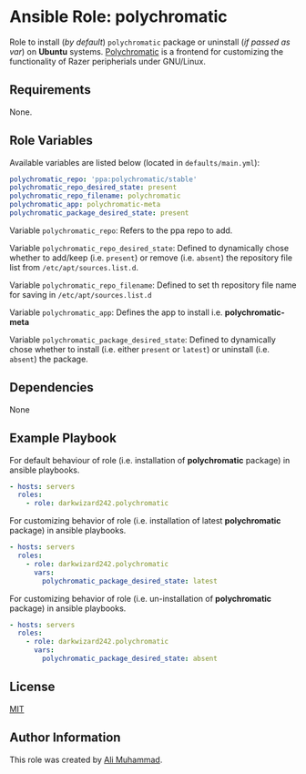 Ansible Role: polychromatic
=========

Role to install (_by default_) `polychromatic` package  or uninstall (_if  passed as var_)  on **Ubuntu** systems. [Polychromatic](https://github.com/polychromatic/polychromatic) is a frontend for customizing the functionality of Razer peripherials under GNU/Linux.

Requirements
------------

None.

Role Variables
--------------

Available variables are listed below (located in  `defaults/main.yml`):

```yaml
polychromatic_repo: 'ppa:polychromatic/stable'
polychromatic_repo_desired_state: present
polychromatic_repo_filename: polychromatic
polychromatic_app: polychromatic-meta
polychromatic_package_desired_state: present
```

Variable `polychromatic_repo`: Refers to the ppa repo to add.

Variable `polychromatic_repo_desired_state`: Defined to dynamically chose whether to add/keep (i.e. `present`) or remove (i.e. `absent`) the repository file list from `/etc/apt/sources.list.d`.

Variable `polychromatic_repo_filename`: Defined to set th repository file name for saving in `/etc/apt/sources.list.d`

Variable `polychromatic_app`: Defines the app to install i.e. **polychromatic-meta**

Variable `polychromatic_package_desired_state`: Defined to dynamically chose whether to install (i.e. either `present` or `latest`) or uninstall (i.e. `absent`) the package.

Dependencies
------------

None

Example Playbook
----------------

For default behaviour of role (i.e. installation of **polychromatic** package) in ansible playbooks.
```yaml
- hosts: servers
  roles:
    - role: darkwizard242.polychromatic
```

For customizing behavior of role (i.e. installation of latest **polychromatic** package) in ansible playbooks.
```yaml
- hosts: servers
  roles:
    - role: darkwizard242.polychromatic
      vars:
        polychromatic_package_desired_state: latest
```
             
For customizing behavior of role (i.e. un-installation of **polychromatic** package) in ansible playbooks.
```yaml
- hosts: servers
  roles:
    - role: darkwizard242.polychromatic
      vars:
        polychromatic_package_desired_state: absent
```      
         
License
-------

[MIT](https://github.com/darkwizard242/ansible-role-polychromatic/blob/master/LICENSE)

Author Information
------------------

This role was created by [Ali Muhammad](https://www.linkedin.com/in/ali-muhammad-759791130/).
